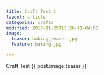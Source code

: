 ```yaml
---
title: Craft Test 1
layout: article
categories: crafts
modified: 2017-11-25T13:26:41-04:00
image:
  teaser: baking_teaser.jpg
  feature: baking.jpg

---
```

Craft Test
{{ post.image.teaser }}
